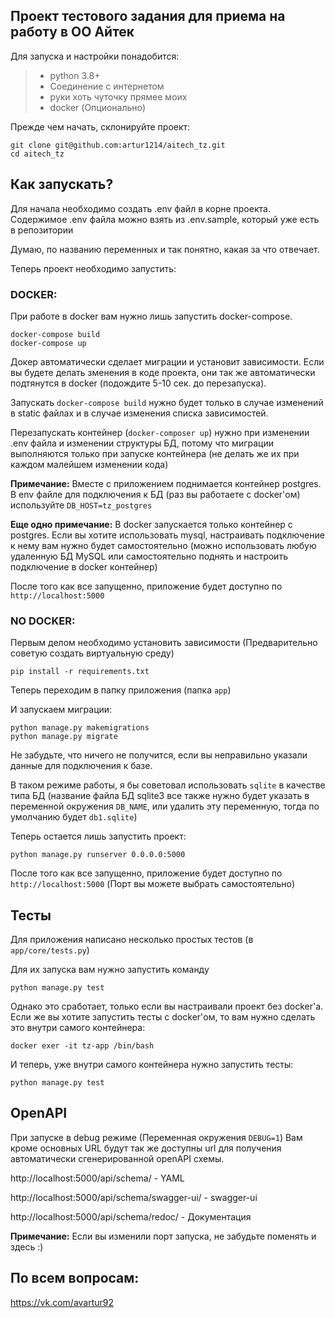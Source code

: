 ## Проект тестового задания для приема на работу в ОО Айтек
Для запуска и настройки понадобится:

> - python 3.8+
> - Соединение с интернетом
> - руки хоть чуточку прямее моих
> - docker (Опционально)

Прежде чем начать, склонируйте проект:
```shell
git clone git@github.com:artur1214/aitech_tz.git
cd aitech_tz
```

## Как запускать?
Для начала необходимо создать .env файл в корне проекта. 
Содержимое .env файла можно взять из .env.sample, который уже есть в репозитории

Думаю, по названию переменных и так понятно, какая за что отвечает.


Теперь проект необходимо запустить:
### DOCKER:
При работе в docker вам нужно лишь запустить docker-compose.
```shell
docker-compose build
docker-compose up
```
Докер автоматически сделает миграции и установит зависимости.
Если вы будете делать зменения в коде проекта, они так же автоматически подтянутся в docker (подождите 5-10 сек. до перезапуска).

Запускать `docker-compose build` нужно будет только в случае изменений в static
файлах и в случае изменения списка зависимостей.

Перезапускать контейнер (`docker-composer up`) нужно при изменении .env файла и изменении структуры БД,
потому что миграции выполняются только при запуске контейнера (не делать же их при каждом
малейшем изменении кода)

**Примечание:** Вместе с приложением поднимается контейнер postgres. В env файле
для подключения к БД (раз вы работаете с docker'ом) используйте
`DB_HOST=tz_postgres`

**Еще одно примечание:** В docker запускается только контейнер с postgres.
Если вы хотите использовать mysql, настраивать подключение к нему вам нужно будет самостоятельно 
(можно использовать любую удаленную БД MySQL или самостоятельно поднять и настроить подключение в docker контейнер)

После того как все запущенно, приложение будет доступно по 
`http://localhost:5000`

### NO DOCKER:
Первым делом необходимо установить зависимости 
(Предварительно советую создать виртуальную среду)

```shell
pip install -r requirements.txt
```
Теперь переходим в папку приложения (папка `app`)

И запускаем миграции:
```shell
python manage.py makemigrations
python manage.py migrate
```

Не забудьте, что ничего не получится, если вы неправильно указали данные для
подключения к базе. 

В таком режиме работы, я бы советовал использовать `sqlite` в качестве типа БД
(название файла БД sqlite3 все также нужно будет указать в переменной окружения `DB_NAME`, или удалить эту переменную, тогда по умолчанию будет `db1.sqlite`)

Теперь остается лишь запустить проект:

```shell
python manage.py runserver 0.0.0.0:5000
``` 
После того как все запущенно, приложение будет доступно по 
`http://localhost:5000`
(Порт вы можете выбрать самостоятельно)

## Тесты

Для приложения написано несколько простых тестов (в `app/core/tests.py`) 

Для их запуска вам нужно запустить команду 
```shell
python manage.py test
```
Однако это сработает, только если вы настраивали проект без docker'a. Если же
вы хотите запустить тесты с docker'ом, то вам нужно сделать это внутри самого контейнера:

```shell
docker exer -it tz-app /bin/bash
```
И теперь, уже внутри самого контейнера нужно запустить тесты:
```shell
python manage.py test
```

## OpenAPI

При запуске в debug режиме (Переменная окружения `DEBUG=1`) Вам кроме основных URL
будут так же доступны url для получения автоматически сгенерированной openAPI схемы.

 http://localhost:5000/api/schema/ - YAML 

 http://localhost:5000/api/schema/swagger-ui/ - swagger-ui

http://localhost:5000/api/schema/redoc/ - Документация

**Примечание:** Если вы изменили порт запуска, не забудьте поменять и здесь :)

## По всем вопросам:
https://vk.com/avartur92
